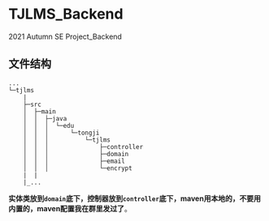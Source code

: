 # TJLMS_Backend
2021 Autumn SE Project_Backend

## 文件结构

```
...
└─tjlms
    |
    ├─src
    │  ├─main
    │  │  ├─java
    │  │  │  └─edu
    │  │  │      └─tongji
    │  │  │          └─tjlms
    │  │  │              ├─controller
    │  │  │              ├─domain
    │  │  │              ├─email
    │  │  │              └─encrypt
    |  |
    |_...
```

**实体类放到`domain`底下，控制器放到`controller`底下，maven用本地的，不要用内置的，maven配置我在群里发过了**。
